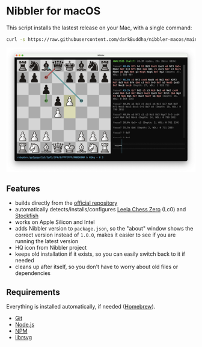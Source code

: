 # Nibbler for macOS

This script installs the lastest release on your Mac, with a single command:

```bash
curl -s https://raw.githubusercontent.com/darkBuddha/nibbler-macos/main/install_nibbler_macos.sh | bash
```

![Nibbler Screenshot](nibbler.png)

## Features

* builds directly from the [official repository](https://github.com/rooklift/nibbler)
* automatically detects/installs/configures [Leela Chess Zero](https://lczero.org/) (Lc0) and [Stockfish](https://stockfishchess.org/)
* works on Apple Silicon and Intel
* adds Nibbler version to `package.json`, so the "about" window shows the correct version instead of `1.0.0`, makes it easier to see if you are running the latest version
* HQ icon from Nibbler project
* keeps old installation if it exists, so you can easily switch back to it if needed
* cleans up after itself, so you don't have to worry about old files or dependencies

## Requirements

Everything is installed automatically, if needed ([Homebrew](https://brew.sh/)).

* [Git](https://git-scm.com/)
* [Node.js](https://nodejs.org/)
* [NPM](https://www.npmjs.com/)
* [librsvg](https://wiki.gnome.org/Projects/LibRsvg)
